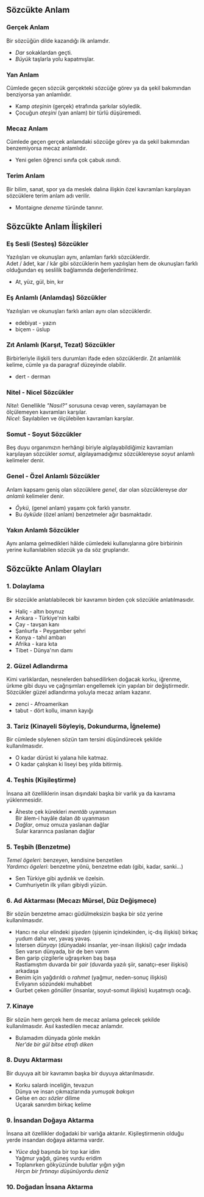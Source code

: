 ## Sözcükte Anlam
### Gerçek Anlam
Bir sözcüğün dilde kazandığı ilk anlamdır.
- *Dar* sokaklardan geçti.
- *Büyük* taşlarla yolu kapatmışlar.

### Yan Anlam
Cümlede geçen sözcük gerçekteki sözcüğe görev ya da şekil bakımından benziyorsa yan anlamlıdır.
- Kamp *ateşinin* (gerçek) etrafında şarkılar söyledik.
- Çocuğun *ateşini* (yan anlam) bir türlü düşüremedi.

### Mecaz Anlam
Cümlede geçen gerçek anlamdaki sözcüğe görev ya da şekil bakımından benzemiyorsa mecaz anlamlıdır.
- Yeni gelen öğrenci sınıfa çok çabuk *ısındı*.

### Terim Anlam
Bir bilim, sanat, spor ya da meslek dalına ilişkin özel kavramları karşılayan sözcüklere terim anlam adı verilir.
- Montaigne *deneme* türünde tanınır.

## Sözcükte Anlam İlişkileri
### Eş Sesli (Sesteş) Sözcükler
Yazılışları ve okunuşları aynı, anlamları farklı sözcüklerdir.\
Adet / âdet, kar / kâr gibi sözcüklerin hem yazılışları hem de okunuşları farklı olduğundan eş seslilik bağlamında değerlendirilmez.
- At, yüz, gül, bin, kır

### Eş Anlamlı (Anlamdaş) Sözcükler
Yazılışları ve okunuşları farklı anları aynı olan sözcüklerdir.
- edebiyat - yazın
- biçem - üslup

### Zıt Anlamlı (Karşıt, Tezat) Sözcükler
Birbirleriyle ilişkili ters durumları ifade eden sözcüklerdir. Zıt anlamlılık kelime, cümle ya da paragraf düzeyinde olabilir.
- dert - derman

### Nitel - Nicel Sözcükler
*Nitel*: Genellikle *"Nasıl?"* sorusuna cevap veren, sayılamayan be ölçülemeyen kavramları karşılar.\
*Nicel*: Sayılabilen ve ölçülebilen kavramları karşılar.

### Somut - Soyut Sözcükler
Beş duyu organımızın herhângi biriyle algılayabildiğimiz kavramları karşılayan sözcükler *somut*, algılayamadığımız sözcüklereyse *soyut* anlamlı kelimeler denir.

### Genel - Özel Anlamlı Sözcükler
Anlam kapsamı geniş olan sözcüklere *genel*, dar olan sözcüklereyse *dar anlamlı* kelimeler denir.
- *Öykü*, (genel anlam) yaşamı çok farklı yansıtır.
- Bu *öyküde* (özel anlam) benzetmeler ağır basmaktadır.

### Yakın Anlamlı Sözcükler
Aynı anlama gelmedikleri hâlde cümledeki kullanışlarına göre birbirinin yerine kullanılabilen sözcük ya da söz gruplarıdır.

## Sözcükte Anlam Olayları
### 1. Dolaylama
Bir sözcükle anlatılabilecek bir kavramın birden çok sözcükle anlatılmasıdır.
- Haliç - altın boynuz
- Ankara - Türkiye'nin kalbi
- Çay - tavşan kanı
- Şanlıurfa - Peygamber şehri
- Konya - tahıl ambarı
- Afrika - kara kıta
- Tibet - Dünya'nın damı

### 2. Güzel Adlandırma
Kimi varlıklardan, nesnelerden bahsedilirken doğacak korku, iğrenme, ürkme gibi duyu ve çağrışımları engellemek için yapılan bir değiştirmedir.\
Sözcükler güzel adlandırma yoluyla mecaz anlam kazanır.
- zenci - Afroamerikan
- tabut - dört kollu, imanın kayığı

### 3. Tariz (Kinayeli Söyleyiş, Dokundurma, İğneleme)
Bir cümlede söylenen sözün tam tersini düşündürecek şekilde kullanılmasıdır.
- O kadar dürüst ki yalana hile katmaz.
- O kadar çalışkan ki liseyi beş yılda bitirmiş.

### 4. Teşhis (Kişileştirme)
İnsana ait özelliklerin insan dışındaki başka bir varlık ya da kavrama yüklenmesidir.
- Âheste çek kürekleri *mentâb* uyanmasın\
Bir âlem-i hayâle dalan *âb* uyanmasın
- *Dağlar*, omuz omuza yaslanan dağlar\
Sular kararınca paslanan dağlar

### 5. Teşbih (Benzetme)
*Temel ögeleri*: benzeyen, kendisine benzetilen\
*Yardımcı ögeleri*: benzetme yönü, benzetme edatı (gibi, kadar, sanki...)
- Sen Türkiye gibi aydınlık ve özelsin.
- Cumhuriyetin ilk yılları gibiydi yüzün.

### 6. Ad Aktarması (Mecazı Mürsel, Düz Değişmece)
Bir sözün benzetme amacı güdülmeksizin başka bir söz yerine kullanılmasıdır.
- Hancı ne olur elindeki *şişeden* (şişenin içindekinden, iç-dış ilişkisi) birkaç yudum daha ver, yavaş yavaş.
- İstersen *dünyayı* (dünyadaki insanlar, yer-insan ilişkisi) çağır imdada\
Sen varsın dünyada, bir de ben varım
- Ben garip çizgilerle uğraşırken baş başa\
Rastlamıştım duvarda bir *şair* (duvarda yazılı şiir, sanatçı-eser ilişkisi) arkadaşa
- Benim için yağdırıldı o *rahmet* (yağmur, neden-sonuç ilişkisi)\
Evliyanın sözündeki muhabbet
- Gurbet çeken *gönüller* (insanlar, soyut-somut ilişkisi) kuşatmıştı ocağı.

### 7. Kinaye
Bir sözün hem gerçek hem de mecaz anlama gelecek şekilde kullanılmasıdır. Asıl kastedilen mecaz anlamdır.
- Bulamadım dünyada gönle mekân\
*Ner'de bir gül bitse etrafı diken*

### 8. Duyu Aktarması
Bir duyuya ait bir kavramın başka bir duyuya aktarılmasıdır.
- Korku salardı inceliğin, tevazun\
Dünya ve insan çıkmazlarında *yumuşak bakışın* 
- Gelse en *acı sözler* dilime\
Uçarak sanırdım birkaç kelime

### 9. İnsandan Doğaya Aktarma
İnsana ait özellikler doğadaki bir varlığa aktarılır. Kişileştirmenin olduğu yerde insandan doğaya aktarma vardır.
- *Yüce dağ* başında bir top kar idim\
Yağmur yağdı, güneş vurdu eridim
- Toplanırken gökyüzünde bulutlar yığın yığın\
*Hırçın bir fırtınayı düşünüyordu deniz*

### 10. Doğadan İnsana Aktarma
